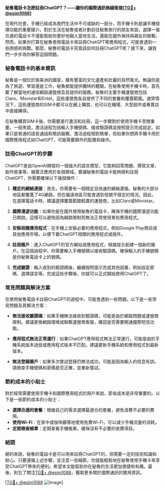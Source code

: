 **秘魯電話卡怎麽註冊ChatGPT？——讓你的國際通訊無縫銜接[[TG💪+ @esim1088](https://t.me/s/esim1088)]**

在現代社會，手機已經成為我們生活中不可或缺的一部分，而手機卡則是讓手機發揮功能的重要媒介。對於生活在秘魯或者計劃前往秘魯旅行的朋友來說，選擇一張合適的電話卡不僅能幫助你更好地融入當地生活，還能在國外保持與親友的聯繫。然而，如果你打算在秘魯使用電話卡來註冊ChatGPT等應用程式，可能會遇到一些困惑和挑戰。那麼，秘魯的電話卡究竟該如何註冊ChatGPT呢？接下來，讓我們一步步為你解答這個問題。

### 秘魯電話卡的基本資訊

秘魯是一個位於南美洲的國家，擁有豐富的文化遺產和壯麗的自然風光。無論你是為了旅遊、學習還是工作，秘魯都能提供獨特的體驗。在秘魯使用手機卡時，首先要了解當地的通信網路運營商及其提供的服務。秘魯的主要手機運營商包括Claro、Movistar和Entel，這些運營商各自提供了不同的套餐和覆蓋範圍。通常情況下，這些運營商的SIM卡都可以在網上購買，也可以在機場、大型超市或專賣店中直接購得。

在秘魯購買SIM卡後，你需要進行激活和註冊，這一步驟對於使用手機卡至關重要。一般來說，激活過程包括輸入手機號碼、接收驗證碼並按照提示完成設定。如果只是普通的語音通話和簡訊服務，激活過程相對簡單，但如果你想將手機卡用於國際應用程式如ChatGPT，可能需要額外的配置和操作。

### 註冊ChatGPT的步驟

ChatGPT是由OpenAI開發的一個強大的語言模型，它能夠回答問題、撰寫文章、創作故事等，被廣泛應用於各個領域。要讓秘魯的電話卡能夠順利註冊ChatGPT，你需要確保以下幾個條件：

1. **穩定的網絡連接**：首先，你需要有一個穩定且快速的網絡連接。秘魯的大部分地區都覆蓋了4G網路，但在偏遠地區可能會遇到信號不穩定的情況。因此，在選擇電話卡時，建議選擇覆蓋範圍較廣的運營商，比如Claro或Movistar。

2. **國際漫遊功能**：如果你是在國外使用秘魯的電話卡，確保手機的國際漫遊功能已開啟。這樣可以避免因為網路限制而無法正常使用某些應用程式。

3. **安裝相關應用程式**：在手機上安裝必要的應用程式，例如Google Play商店或其他應用市場，以便下載ChatGPT相關的應用程式或插件。

4. **註冊賬戶**：進入ChatGPT的官方網站或應用程式，根據提示創建一個新的賬戶。在這個過程中，你需要輸入手機號碼以接收驗證碼。確保輸入的手機號碼是你秘魯電話卡上的號碼。

5. **完成驗證**：輸入收到的驗證碼後，繼續按照提示完成其他設置，例如設定密碼、選擇語言等。完成這些步驟後，你就可以正式開始使用ChatGPT了。

### 常見問題與解決方案

在使用秘魯電話卡註冊ChatGPT的過程中，可能會遇到一些問題。以下是一些常見問題及其解決方案：

- **無法接收驗證碼**：如果手機無法接收到驗證碼，可能是由於網路問題或運營商限制。建議更換網路環境或聯繫運營商客服，確認是否需要開通國際短信功能。

- **應用程式無法正常運行**：如果ChatGPT應用程式無法正常運行，可能是由於手機系統版本過低或應用程式版本不匹配。建議更新手機系統和應用程式到最新版本。

- **無法登錄賬戶**：如果多次嘗試登錄仍無法成功，可能是因為輸入的信息有誤。請檢查手機號碼和密碼是否正確，並重新嘗試。

### 節約成本的小貼士

對於經常需要使用手機卡和國際應用程式的用戶來說，節省成本是非常重要的。以下是一些節約成本的小貼士：

- **選擇合適的套餐**：根據自己的需求選擇最適合的套餐，避免浪費不必要的費用。
- **使用Wi-Fi**：在家中或咖啡廳等地使用免費Wi-Fi，可以減少手機流量的消耗。
- **定期檢查帳單**：定期查看手機帳單，確保沒有不必要的收費項目。

### 結語

總的來說，秘魯的電話卡是可以用來註冊ChatGPT的，但需要一定的技術知識和耐心。只要遵循上述步驟，並注意一些細節，你就能輕鬆地在秘魯使用手機卡來享受ChatGPT帶來的便利。希望本文能幫助你在秘魯的生活更加便捷和有趣。最後，別忘了關注[TG💪+ @esim1088](https://t.me/s/esim1088)，獲取更多關於國際通訊的實用資訊。

[[TG💪+ @esim1088](https://t.me/s/esim1088) ![Image](https://i.postimg.cc/4NQfJmqS/Snipaste-2025-05-13-00-14-12.png)]